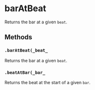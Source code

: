 

# barAtBeat

<p>Returns the bar at a given <code>beat</code>.</p>
















## Methods


### `.barAtBeat(_beat_`

<p>Returns the bar at a given <code>beat</code>.</p>





### `.beatAtBar(_bar_`

<p>Returns the beat at the start of a given <code>bar</code>.</p>
















